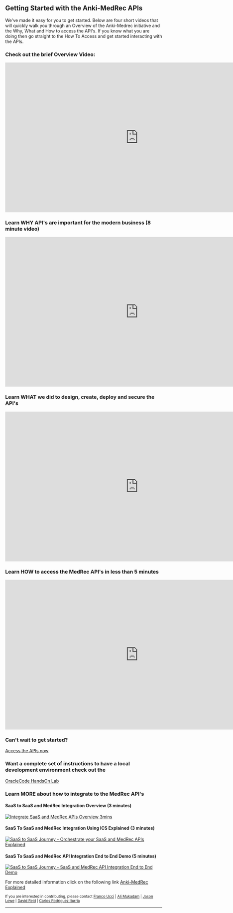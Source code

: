 ## Getting Started with the Anki-MedRec APIs

We've made it easy for you to get started.
Below are four short videos that will quickly walk you through an Overview of the Anki-Medrec initiative and the Why, What and How to access the API's. If you know what you are doing then go straight to the How To Access and get started interacting with the APIs. 


### Check out the brief Overview Video:

<iframe width="854" height="480" src="https://www.youtube.com/embed/MDGg1r9CtCw?rel=0" frameborder="0" allowfullscreen></iframe>

### Learn WHY API's are important for the modern business (8 minute video)

<iframe width="854" height="480" src="https://www.youtube.com/embed/9Eukapq75vs" frameborder="0" allowfullscreen></iframe>

### Learn WHAT we did to design, create, deploy and secure the API's

<iframe width="854" height="480" src="https://www.youtube.com/embed/9ra_guIjce8?rel=0" frameborder="0" allowfullscreen></iframe>

### Learn HOW to access the MedRec API's in less than 5 minutes

<iframe width="854" height="480" src="https://www.youtube.com/embed/9ra_guIjce8?rel=0" frameborder="0" allowfullscreen></iframe>

### Can't wait to get started? 
[Access the APIs now](http://developers.oracleau.cloud)

### Want a complete set of instructions to have a local development environment check out the 
[OracleCode HandsOn Lab](handsonlabs.md) 

### Learn MORE about how to integrate to the MedRec API's

#### SaaS to SaaS and MedRec Integration Overview (3 minutes)

[![Integrate SaaS and MedRec APIs Overview 3mins](http://img.youtube.com/vi/Xi7Scn2XZ0Q/3.jpg)](https://www.youtube.com/embed/Xi7Scn2XZ0Q "Integration Overview")

#### SaaS To SaaS and MedRec Integration Using ICS Explained (3 minutes)

[![SaaS to SaaS Journey - Orchestrate your SaaS and MedRec APIs Explained](http://img.youtube.com/vi/WgHDzPgW3wQ/2.jpg)](https://www.youtube.com/embed/WgHDzPgW3wQ "SaaS To MedRec Integration Using ICS Explained") 

#### SaaS To SaaS and MedRec API Integration End to End Demo (5 minutes)

[![SaaS to SaaS Journey - SaaS and MedRec API Integration End to End Demo](http://img.youtube.com/vi/fArQmkFxmng/2.jpg)](https://www.youtube.com/embed/fArQmkFxmng "Integration End to End Demonstration")

For more detailed information click on the following link [Anki-MedRec Explained](index.md)

<sub> If you are interested in contributing, please contact [Franco Ucci](franco.ucci@oracle.com) | [Ali Mukadam](ali.mukadam@oracle.com) | [Jason Lowe](jason.lowe@oracle.com) | [David Reid](david.m.reid@oracle.com) | [Carlos Rodriguez Iturria](https://www.linkedin.com/in/citurria/)</sub>

<hr/>


